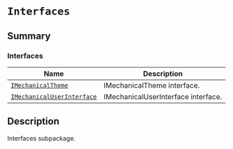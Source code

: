# `Interfaces`

<a id="summary"></a>

## Summary

### Interfaces

| Name | Description |
|-----------------------------------------------------------------------------------------------------------------------------------------------|-------------------------------------|
| [`IMechanicalTheme`](IMechanicalTheme.md#ansys.mechanical.stubs.v242.Ansys.Mechanical.UI.Interfaces.IMechanicalTheme)                         | IMechanicalTheme interface.         |
| [`IMechanicalUserInterface`](IMechanicalUserInterface.md#ansys.mechanical.stubs.v242.Ansys.Mechanical.UI.Interfaces.IMechanicalUserInterface) | IMechanicalUserInterface interface. |

<a id="description"></a>

## Description

Interfaces subpackage.

<!-- !! processed by numpydoc !! -->

